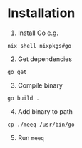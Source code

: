 # Installation

1. Install Go e.g.

`nix shell nixpkgs#go`

2. Get dependencies

`go get`

3. Compile binary

`go build .`

4. Add binary to path

`cp ./meeq /usr/bin/go`

5. Run `meeq`
